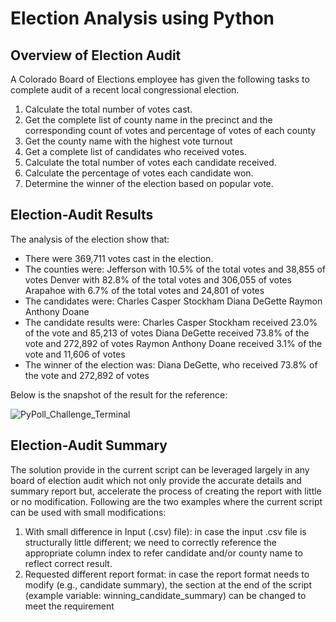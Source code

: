 # Election Analysis using Python
## Overview of Election Audit
A Colorado Board of Elections employee has given the following tasks to complete audit of a recent local congressional election.
1.	Calculate the total number of votes cast.
2.	Get the complete list of county name in the precinct and the corresponding count of votes and percentage of votes of each county
3.	Get the county name with the highest vote turnout
4.	Get a complete list of candidates who received votes.
5.	Calculate the total number of votes each candidate received.
6.	Calculate the percentage of votes each candidate won.
7.	Determine the winner of the election based on popular vote.
## Election-Audit Results
The analysis of the election show that:
-	There were 369,711 votes cast in the election.
-	The counties were:
Jefferson with 10.5% of the total votes and 38,855 of votes
Denver with 82.8% of the total votes and 306,055 of votes
Arapahoe with 6.7% of the total votes and 24,801 of votes
-	The candidates were:
Charles Casper Stockham
Diana DeGette
Raymon Anthony Doane
-	The candidate results were:
Charles Casper Stockham received 23.0% of the vote and 85,213 of votes
Diana DeGette received 73.8% of the vote and 272,892 of votes
Raymon Anthony Doane received 3.1% of the vote and 11,606 of votes
-	The winner of the election was:
Diana DeGette, who received 73.8% of the vote and 272,892 of votes

Below is the snapshot of the result for the reference:

![PyPoll_Challenge_Terminal](https://user-images.githubusercontent.com/62515666/124698126-c2922c00-dead-11eb-9943-42faaff020c4.png)
## Election-Audit Summary
The solution provide in the current script can be leveraged largely in any board of election audit which not only provide the accurate details and summary report but, accelerate the process of creating the report with little or no modification.
Following are the two examples where the current script can be used with small modifications:
1.	With small difference in Input (.csv) file): in case the input .csv file is structurally little different; we need to correctly reference the appropriate column index to refer candidate and/or county name to reflect correct result.
2.	Requested different report format: in case the report format needs to modify (e.g., candidate summary), the section at the end of the script (example variable: winning_candidate_summary) can be changed to meet the requirement
